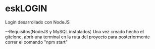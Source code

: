 # eskLOGIN
Login desarrollado con NodeJS

--Requisitos(NodeJS y MySQL instalados)
Una vez creado hecho el gitclone, abrir una terminal en la ruta del proyecto para posteriormente correr el comando "npm start"
